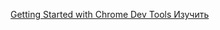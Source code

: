 [Getting Started with Chrome Dev Tools Изучить](https://developer.chrome.com/docs/devtools/overview?hl=ru)
